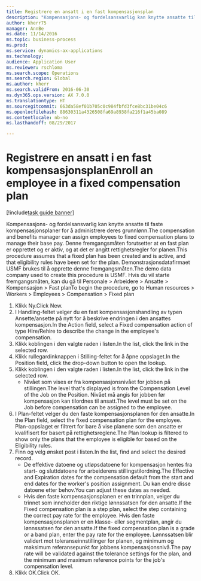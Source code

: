 ```yaml
--- 
title: Registrere en ansatt i en fast kompensasjonsplan
description: "Kompensasjons- og fordelsansvarlig kan knytte ansatte til faste kompensasjonsplaner for å administrere deres grunnlønn."
author: kherr75
manager: AnnBe
ms.date: 11/14/2016
ms.topic: business-process
ms.prod: 
ms.service: dynamics-ax-applications
ms.technology: 
audience: Application User
ms.reviewer: rschloma
ms.search.scope: Operations
ms.search.region: Global
ms.author: kherr
ms.search.validFrom: 2016-06-30
ms.dyn365.ops.version: AX 7.0.0
ms.translationtype: HT
ms.sourcegitcommit: 663da58ef01b705c0c984fbfd3fce8bc31be04c6
ms.openlocfilehash: 88630311a4326508fa69a8938fa216f1a45ba089
ms.contentlocale: nb-no
ms.lasthandoff: 08/29/2017

---
```

# <a name="enroll-an-employee-in-a-fixed-compensation-plan"></a><span data-ttu-id="25a63-103">Registrere en ansatt i en fast kompensasjonsplan</span><span class="sxs-lookup"><span data-stu-id="25a63-103">Enroll an employee in a fixed compensation plan</span></span>

[!include[task guide banner](../../includes/task-guide-banner.md)]

<span data-ttu-id="25a63-104">Kompensasjons- og fordelsansvarlig kan knytte ansatte til faste kompensasjonsplaner for å administrere deres grunnlønn.</span><span class="sxs-lookup"><span data-stu-id="25a63-104">The compensation and benefits manager can assign employees to fixed compensation plans to manage their base pay.</span></span> <span data-ttu-id="25a63-105">Denne fremgangsmåten forutsetter at en fast plan er opprettet og er aktiv, og at det er angitt rettighetsregler for planen.</span><span class="sxs-lookup"><span data-stu-id="25a63-105">This procedure assumes that a fixed plan has been created and is active, and that eligibility rules have been set for the plan.</span></span> <span data-ttu-id="25a63-106">Demonstrasjonsdatafirmaet USMF brukes til å opprette denne fremgangsmåten.</span><span class="sxs-lookup"><span data-stu-id="25a63-106">The demo data company used to create this procedure is USMF.</span></span> <span data-ttu-id="25a63-107">Hvis du vil starte fremgangsmåten, kan du gå til Personale > Arbeidere > Ansatte > Kompensasjon > Fast plan</span><span class="sxs-lookup"><span data-stu-id="25a63-107">To begin the procedure, go to Human resources > Workers > Employees > Compensation > Fixed plan</span></span>

1. <span data-ttu-id="25a63-108">Klikk Ny.</span><span class="sxs-lookup"><span data-stu-id="25a63-108">Click New.</span></span>
2. <span data-ttu-id="25a63-109">I Handling-feltet velger du en fast kompensasjonshandling av typen Ansette/ansette på nytt for å beskrive endringen i den ansattes kompensasjon.</span><span class="sxs-lookup"><span data-stu-id="25a63-109">In the Action field, select a Fixed compensation action of type Hire/Rehire to describe the change in the employee's compensation.</span></span>
3. <span data-ttu-id="25a63-110">Klikk koblingen i den valgte raden i listen.</span><span class="sxs-lookup"><span data-stu-id="25a63-110">In the list, click the link in the selected row.</span></span>
4. <span data-ttu-id="25a63-111">Klikk rullegardinknappen i Stilling-feltet for å åpne oppslaget.</span><span class="sxs-lookup"><span data-stu-id="25a63-111">In the Position field, click the drop-down button to open the lookup.</span></span>
5. <span data-ttu-id="25a63-112">Klikk koblingen i den valgte raden i listen.</span><span class="sxs-lookup"><span data-stu-id="25a63-112">In the list, click the link in the selected row.</span></span>
    * <span data-ttu-id="25a63-113">Nivået som vises er fra kompensasjonsnivået for jobben på stillingen.</span><span class="sxs-lookup"><span data-stu-id="25a63-113">The level that's displayed is from the Compensation Level of the Job on the Position.</span></span> <span data-ttu-id="25a63-114">Nivået må angis for jobben før kompensasjon kan tilordnes til ansatt.</span><span class="sxs-lookup"><span data-stu-id="25a63-114">The level must be set on the Job before compensation can be assigned to the employee.</span></span>  
6. <span data-ttu-id="25a63-115">I Plan-feltet velger du den faste kompensasjonsplanen for den ansatte.</span><span class="sxs-lookup"><span data-stu-id="25a63-115">In the Plan field, select the fixed compensation plan for the employee.</span></span> <span data-ttu-id="25a63-116">Plan-oppslaget er filtrert for bare å vise planene som den ansatte er kvalifisert for basert på rettighetsreglene.</span><span class="sxs-lookup"><span data-stu-id="25a63-116">The Plan lookup is filtered to show only the plans that the employee is eligible for based on the Eligibility rules.</span></span>
7. <span data-ttu-id="25a63-117">Finn og velg ønsket post i listen.</span><span class="sxs-lookup"><span data-stu-id="25a63-117">In the list, find and select the desired record.</span></span>
    * <span data-ttu-id="25a63-118">De effektive datoene og utløpsdatoene for kompensasjon hentes fra start- og sluttdatoene for arbeiderens stillingstilordning.</span><span class="sxs-lookup"><span data-stu-id="25a63-118">The Effective and Expiration dates for the compensation default from the start and end dates for the worker's position assignment.</span></span> <span data-ttu-id="25a63-119">Du kan endre disse datoene etter behov.</span><span class="sxs-lookup"><span data-stu-id="25a63-119">You can adjust these dates as needed.</span></span>  
    * <span data-ttu-id="25a63-120">Hvis den faste kompensasjonsplanen er en trinnplan, velger du trinnet som inneholder den riktige lønnssatsen for den ansatte.</span><span class="sxs-lookup"><span data-stu-id="25a63-120">If the Fixed compensation plan is a step plan, select the step containing the correct pay rate for the employee.</span></span> <span data-ttu-id="25a63-121">Hvis den faste kompensasjonsplanen er en klasse- eller segmentplan, angir du lønnssatsen for den ansatte.</span><span class="sxs-lookup"><span data-stu-id="25a63-121">If the fixed compensation plan is a grade or a band plan, enter the pay rate for the employee.</span></span> <span data-ttu-id="25a63-122">Lønnssatsen blir validert mot toleranseinnstillinger for planen, og minimum og maksimum referansepunkt for jobbens kompensasjonsnivå.</span><span class="sxs-lookup"><span data-stu-id="25a63-122">The pay rate will be validated against the tolerance settings for the plan, and the minimum and maximum reference points for the job's compensation level.</span></span>  
8. <span data-ttu-id="25a63-123">Klikk OK.</span><span class="sxs-lookup"><span data-stu-id="25a63-123">Click OK.</span></span>


